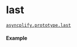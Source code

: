 # last

[`asyncplify.prototype.last`](https://github.com/danylaporte/asyncplify/blob/master/src/last.js)

#### Example

[](http://jsbin.com/xaqura/1/embed?js,console)